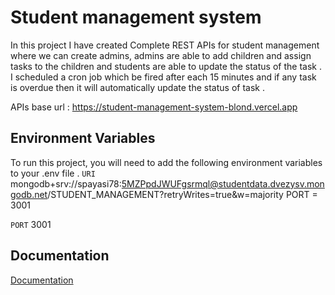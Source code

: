 # Student management system
 In this project I have created Complete REST APIs for student management where we can create admins, admins are able to add children and assign tasks to the children and students are able to update the status of the task .
I scheduled a cron job which be fired after each 15 minutes and if any task is overdue then it will automatically update the status of task .

APIs base url : https://student-management-system-blond.vercel.app


## Environment Variables

To run this project, you will need to add the following environment variables to your .env file .
`URI` mongodb+srv://spayasi78:5MZPpdJWUFgsrmql@studentdata.dvezysv.mongodb.net/STUDENT_MANAGEMENT?retryWrites=true&w=majority PORT = 3001

`PORT` 3001


## Documentation

[Documentation](https://documenter.getpostman.com/view/26792025/2s9YRE1qXM)
